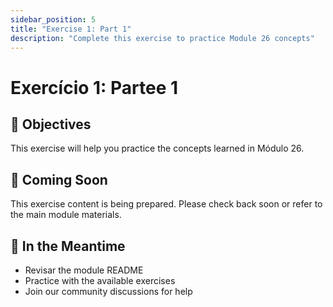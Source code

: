 ```yaml
---
sidebar_position: 5
title: "Exercise 1: Part 1"
description: "Complete this exercise to practice Module 26 concepts"
---
```


# Exercício 1: Partee 1

## 🎯 Objectives

This exercise will help you practice the concepts learned in Módulo 26.

## 📝 Coming Soon

This exercise content is being prepared. Please check back soon or refer to the main module materials.

## 🚀 In the Meantime

- Revisar the module README
- Practice with the available exercises
- Join our community discussions for help
